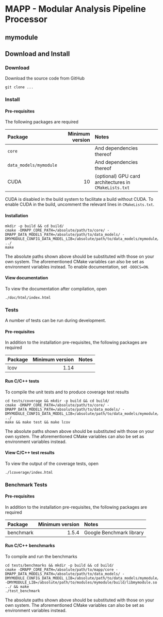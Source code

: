 # MAPP - Modular Analysis Pipeline Processor
## mymodule
## Download and Install
### Download
Download the source code from GitHub
```
git clone ...
```
### Install
#### Pre-requisites
The following packages are required

| Package | Minimum version | Notes
| :----- | -----: | :----- |
| `core` | | And dependencies thereof |
| `data_models/mymodule` | | And dependencies thereof |
| CUDA | 10 | (optional) GPU card architectures in `CMakeLists.txt` |

CUDA is disabled in the build system to facilitate a build without CUDA.
To enable CUDA in the build, uncomment the relevant lines in `CMakeLists.txt`.

#### Installation

    mkdir -p build && cd build/
    cmake -DMAPP_CORE_PATH=/absolute/path/to/core/ -DMAPP_DATA_MODELS_PATH=/absolute/path/to/data_models/ -DMYMODULE_CONFIG_DATA_MODEL_LIB=/absolute/path/to/data_models/mymodule/build/libmymodule_config_data_model.so ../
    make

The absolute paths shown above should be substituted with those on your own system.
The aforementioned CMake variables can also be set as environment variables instead.
To enable documentation, set `-DDOCS=ON`.

#### View documentation
To view the documentation after compilation, open

    ./doc/html/index.html

### Tests
A number of tests can be run during development.
#### Pre-requisites
In addition to the installation pre-requisites,
the following packages are required

| Package | Minimum version | Notes
| :----- | -----: | :----- |
| lcov | 1.14 | |

#### Run C/C++ tests
To compile the unit tests and to produce coverage test results

    cd tests/coverage && mkdir -p build && cd build/
    cmake -DMAPP_CORE_PATH=/absolute/path/to/core/ -DMAPP_DATA_MODELS_PATH=/absolute/path/to/data_models/ -DMYMODULE_CONFIG_DATA_MODEL_LIB=/absolute/path/to/data_models/mymodule/build/libmymodule_config_data_model.so ../
    make && make test && make lcov

The absolute paths shown above should be substituted with those on your own system.
The aforementioned CMake variables can also be set as environment variables instead.

#### View C/C++ test results
To view the output of the coverage tests, open

    ./lcoverage/index.html

### Benchmark Tests
#### Pre-requisites
In addition to the installation pre-requisites,
the following packages are required

| Package | Minimum version | Notes
| :----- | -----: | :----- |
| benchmark | 1.5.4 | Google Benchmark library |
#### Run C/C++ benchmarks
To compile and run the benchmarks

    cd tests/benchmarks && mkdir -p build && cd build/
    cmake -DMAPP_CORE_PATH=/absolute/path/to/mapp/core -DMAPP_DATA_MODELS_PATH=/absolute/path/to/data_models/ -DMYMODULE_CONFIG_DATA_MODEL_LIB=/absolute/path/to/data_models/mymodule/build/libmymodule_config_data_model.so -DMYMODULE_LIB=/absolute/path/to/modules/mymodule/build/libmymodule.so ../ && make
    ./test_benchmark

The absolute paths shown above should be substituted with those on your own system.
The aforementioned CMake variables can also be set as environment variables instead.
